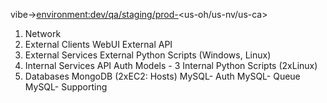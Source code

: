 vibe-><environment:dev/qa/staging/prod-><us-oh/us-nv/us-ca> 
1. Network 
2. External Clients 
        WebUI 
        External API 
3. External Services 
        External Python Scripts (Windows, Linux)  
4. Internal Services 
        API 
        Auth 
        Models - 3 
        Internal Python Scripts  (2xLinux) 
5. Databases 
        MongoDB (2xEC2: Hosts)
        MySQL- Auth 
        MySQL- Queue
        MySQL- Supporting 
